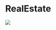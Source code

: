 # RealEstate
<img src="https://raw.githubusercontent.com/brapanda/RealEstate/master/im1.jpg" /></a>
